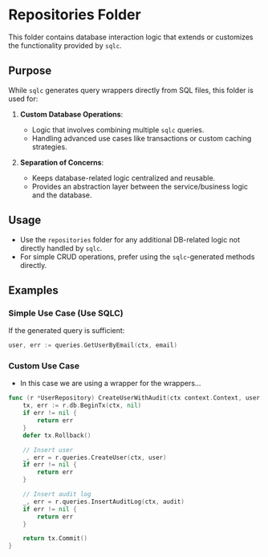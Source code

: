 # Repositories Folder

This folder contains database interaction logic that extends or customizes the functionality provided by `sqlc`.

## Purpose

While `sqlc` generates query wrappers directly from SQL files, this folder is used for:

1. **Custom Database Operations**:
   - Logic that involves combining multiple `sqlc` queries.
   - Handling advanced use cases like transactions or custom caching strategies.

2. **Separation of Concerns**:
   - Keeps database-related logic centralized and reusable.
   - Provides an abstraction layer between the service/business logic and the database.

## Usage

- Use the `repositories` folder for any additional DB-related logic not directly handled by `sqlc`.
- For simple CRUD operations, prefer using the `sqlc`-generated methods directly.

## Examples

### Simple Use Case (Use SQLC)
If the generated query is sufficient:
```go
user, err := queries.GetUserByEmail(ctx, email)
```

### Custom Use Case
- In this case we are using a wrapper for the wrappers...
```go
func (r *UserRepository) CreateUserWithAudit(ctx context.Context, user User, audit AuditLog) error {
    tx, err := r.db.BeginTx(ctx, nil)
    if err != nil {
        return err
    }
    defer tx.Rollback()

    // Insert user
    _, err = r.queries.CreateUser(ctx, user)
    if err != nil {
        return err
    }

    // Insert audit log
    _, err = r.queries.InsertAuditLog(ctx, audit)
    if err != nil {
        return err
    }

    return tx.Commit()
}
```